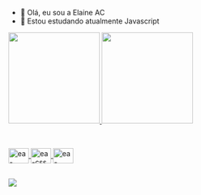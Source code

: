 - 👋 Olá, eu sou a Elaine AC
- 🌱 Estou estudando atualmente Javascript

<div>
<a href="https://github.com/favoriteway">
<img height="180cm" src="https://github-readme-stats.vercel.app/api?username=favoriteway&show_icons=true&theme=cobalt&include_all_commits=true"/>
<img height="180cm" src="https://github-readme-stats.vercel.app/api/top-langs/?username=favoriteway&layout=compact&theme=cobalt"/>
</div>

##
<div style="display: inline_black"><br>
<img align="center" alt="ea-html5" height="30" width="40" src="https://cdn.jsdelivr.net/gh/devicons/devicon/icons/html5/html5-original.svg" />
<img align="center" alt="ea-css" height="30" width="40" src="https://cdn.jsdelivr.net/gh/devicons/devicon/icons/css3/css3-original.svg" />
<img align="center" alt="ea-javascript" height="30" width="40" src="https://cdn.jsdelivr.net/gh/devicons/devicon/icons/javascript/javascript-original.svg"/>

</div>

##

<div>
<a href="https://www.linkedin.com/in/elac/" target="_blank"> <img src="https://img.shields.io/badge/LinkedIn-0077B5?style=for-the-badge&logo=linkedin&logoColor=white"
target="_blank"></a>

</div>


<!---
favoriteway/favoriteway is a ✨ special ✨ repository because its `README.md` (this file) appears on your GitHub profile.
You can click the Preview link to take a look at your changes.
--->
